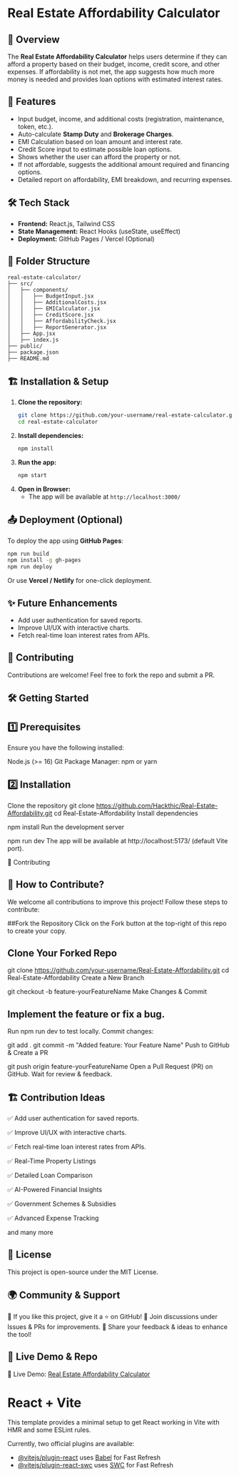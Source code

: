 # Real Estate Affordability Calculator

## 📌 Overview
The **Real Estate Affordability Calculator** helps users determine if they can afford a property based on their budget, income, credit score, and other expenses. If affordability is not met, the app suggests how much more money is needed and provides loan options with estimated interest rates.

## 🚀 Features
- Input budget, income, and additional costs (registration, maintenance, token, etc.).
- Auto-calculate **Stamp Duty** and **Brokerage Charges**.
- EMI Calculation based on loan amount and interest rate.
- Credit Score input to estimate possible loan options.
- Shows whether the user can afford the property or not.
- If not affordable, suggests the additional amount required and financing options.
- Detailed report on affordability, EMI breakdown, and recurring expenses.

## 🛠️ Tech Stack
- **Frontend:** React.js, Tailwind CSS
- **State Management:** React Hooks (useState, useEffect)
- **Deployment:** GitHub Pages / Vercel (Optional)

## 📂 Folder Structure
```
real-estate-calculator/
├── src/
│   ├── components/
│   │   ├── BudgetInput.jsx
│   │   ├── AdditionalCosts.jsx
│   │   ├── EMICalculator.jsx
│   │   ├── CreditScore.jsx
│   │   ├── AffordabilityCheck.jsx
│   │   ├── ReportGenerator.jsx
│   ├── App.jsx
│   ├── index.js
├── public/
├── package.json
├── README.md
```

## 🏗️ Installation & Setup
1. **Clone the repository:**
   ```bash
   git clone https://github.com/your-username/real-estate-calculator.git
   cd real-estate-calculator
   ```
2. **Install dependencies:**
   ```bash
   npm install
   ```
3. **Run the app:**
   ```bash
   npm start
   ```
4. **Open in Browser:**
   - The app will be available at `http://localhost:3000/`

## 📤 Deployment (Optional)
To deploy the app using **GitHub Pages**:
```bash
npm run build
npm install -g gh-pages
npm run deploy
```
Or use **Vercel / Netlify** for one-click deployment.

## ✨ Future Enhancements
- Add user authentication for saved reports.
- Improve UI/UX with interactive charts.
- Fetch real-time loan interest rates from APIs.

## 🤝 Contributing
Contributions are welcome! Feel free to fork the repo and submit a PR.

## 🛠️ Getting Started
## 1️⃣ Prerequisites
Ensure you have the following installed:

Node.js (>= 16)
Git
Package Manager: npm or yarn
## 2️⃣ Installation
Clone the repository
git clone https://github.com/Hackthic/Real-Estate-Affordability.git
cd Real-Estate-Affordability
Install dependencies

npm install
Run the development server

npm run dev
The app will be available at http://localhost:5173/ (default Vite port).


🤝 Contributing
## 📌 How to Contribute?
We welcome all contributions to improve this project! Follow these steps to contribute:

##Fork the Repository
Click on the Fork button at the top-right of this repo to create your copy.

## Clone Your Forked Repo


git clone https://github.com/your-username/Real-Estate-Affordability.git
cd Real-Estate-Affordability
Create a New Branch


git checkout -b feature-yourFeatureName
Make Changes & Commit

## Implement the feature or fix a bug.
Run npm run dev to test locally.
Commit changes:

git add .
git commit -m "Added feature: Your Feature Name"
Push to GitHub & Create a PR


git push origin feature-yourFeatureName
Open a Pull Request (PR) on GitHub.
Wait for review & feedback.
## 🏗️ Contribution Ideas
✅ Add user authentication for saved reports.

✅ Improve UI/UX with interactive charts.

✅ Fetch real-time loan interest rates from APIs.

✅ Real-Time Property Listings

✅ Detailed Loan Comparison

✅ AI-Powered Financial Insights

✅ Government Schemes & Subsidies

✅ Advanced Expense Tracking

and many more 

## 📜 License
This project is open-source under the MIT License.

## 🌍 Community & Support
🔹 If you like this project, give it a ⭐ on GitHub!
🔹 Join discussions under Issues & PRs for improvements.
🔹 Share your feedback & ideas to enhance the tool!

## 📢 Live Demo & Repo
🔗 Live Demo: [Real Estate Affordability Calculator](https://real-estate-affordability.vercel.app/)














# React + Vite

This template provides a minimal setup to get React working in Vite with HMR and some ESLint rules.

Currently, two official plugins are available:

- [@vitejs/plugin-react](https://github.com/vitejs/vite-plugin-react/blob/main/packages/plugin-react/README.md) uses [Babel](https://babeljs.io/) for Fast Refresh
- [@vitejs/plugin-react-swc](https://github.com/vitejs/vite-plugin-react-swc) uses [SWC](https://swc.rs/) for Fast Refresh

